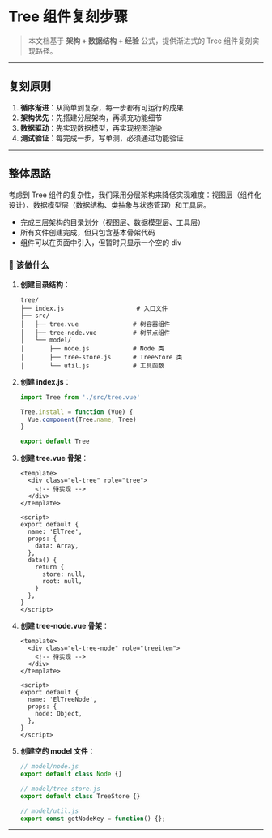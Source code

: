 # Tree 组件复刻步骤

> 本文档基于 **架构 + 数据结构 + 经验** 公式，提供渐进式的 Tree 组件复刻实现路径。

---

## 复刻原则

1. **循序渐进**：从简单到复杂，每一步都有可运行的成果
2. **架构优先**：先搭建分层架构，再填充功能细节
3. **数据驱动**：先实现数据模型，再实现视图渲染
4. **测试验证**：每完成一步，写单测，必须通过功能验证

---

## 整体思路

考虑到 Tree 组件的复杂性，我们采用分层架构来降低实现难度：视图层（组件化设计）、数据模型层（数据结构、类抽象与状态管理）和工具层。

- 完成三层架构的目录划分（视图层、数据模型层、工具层）
- 所有文件创建完成，但只包含基本骨架代码
- 组件可以在页面中引入，但暂时只显示一个空的 div

### 🎯 该做什么

1. **创建目录结构**：

   ```
   tree/
   ├── index.js                    # 入口文件
   ├── src/
   │   ├── tree.vue               # 树容器组件
   │   ├── tree-node.vue          # 树节点组件
   │   └── model/
   │       ├── node.js            # Node 类
   │       ├── tree-store.js      # TreeStore 类
   │       └── util.js            # 工具函数
   ```

2. **创建 index.js**：

   ```javascript
   import Tree from './src/tree.vue'

   Tree.install = function (Vue) {
     Vue.component(Tree.name, Tree)
   }

   export default Tree
   ```

3. **创建 tree.vue 骨架**：

   ```vue
   <template>
     <div class="el-tree" role="tree">
       <!-- 待实现 -->
     </div>
   </template>

   <script>
   export default {
     name: 'ElTree',
     props: {
       data: Array,
     },
     data() {
       return {
         store: null,
         root: null,
       }
     },
   }
   </script>
   ```

4. **创建 tree-node.vue 骨架**：

   ```vue
   <template>
     <div class="el-tree-node" role="treeitem">
       <!-- 待实现 -->
     </div>
   </template>

   <script>
   export default {
     name: 'ElTreeNode',
     props: {
       node: Object,
     },
   }
   </script>
   ```

5. **创建空的 model 文件**：

   ```javascript
   // model/node.js
   export default class Node {}

   // model/tree-store.js
   export default class TreeStore {}

   // model/util.js
   export const getNodeKey = function() {};
   ```

---
